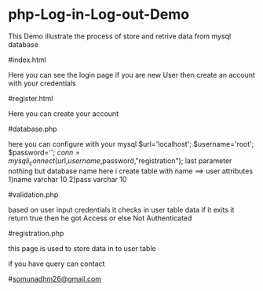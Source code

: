 # php-Log-in-Log-out-Demo

This Demo illustrate the process of store and retrive data from mysql database

#index.html

Here you can see the login page if you are new User then create an account with your credentials

#register.html

Here you can create your account

#database.php

here you can configure with your mysql
$url='localhost';
$username='root';
$password='';
$conn=mysqli_connect($url,$username,$password,"registration");
last parameter nothing but database name 
here i create table with name ==> user
attributes  1)name varchar 10
            2)pass varchar 10
            
#validation.php

based  on user input credentials it checks in user table data if it exits it return true then he got Access or else Not Authenticated

#registration.php

this page is used to store data in to user table 

if you have query can contact

#somunadhm26@gmail.com
